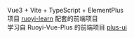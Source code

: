 Vue3 + Vite + TypeScript + ElementPlus  
项目 [ruoyi-learn](https://github.com/lancer1126/ruoyi-learn) 配套的前端项目  
学习自 Ruoyi-Vue-Plus 的前端项目 [plus-ui](https://github.com/JavaLionLi/plus-ui)